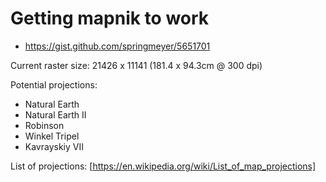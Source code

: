 # Getting mapnik to work

* https://gist.github.com/springmeyer/5651701

Current raster size: 21426 x 11141 (181.4 x 94.3cm @ 300 dpi)

Potential projections:

* Natural Earth
* Natural Earth II
* Robinson
* Winkel Tripel
* Kavrayskiy VII

List of projections: [https://en.wikipedia.org/wiki/List_of_map_projections]


